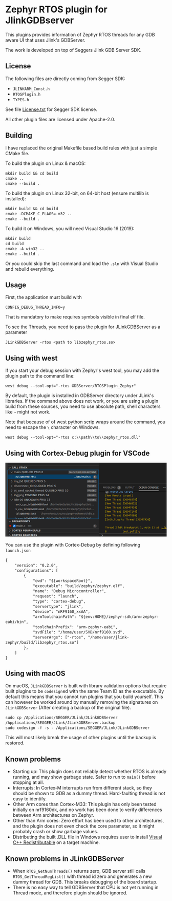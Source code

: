 # Zephyr RTOS plugin for JlinkGDBserver

This plugins provides information of Zephyr RTOS threads for any
GDB aware UI that uses Jlink's GDBServer.

The work is developed on top of Seggers Jlink GDB Server SDK.

## License

The following files are directly coming from Segger SDK:

* `JLINKARM_Const.h`
* `RTOSPlugin.h`
* `TYPES.h`

See file [License.txt](JLinkGDBServer_RTOSPlugin_SDK_V120/License_SDK.txt) for Segger SDK license.

All other plugin files are licensed under Apache-2.0.

## Building

I have replaced the original Makefile based build rules with just a simple CMake
file.

To build the plugin on Linux & macOS:
```
mkdir build && cd build
cmake ..
cmake --build .
```

To build the plugin on Linux 32-bit, on 64-bit host (ensure multilib is installed):
```
mkdir build && cd build
cmake -DCMAKE_C_FLAGS=-m32 ..
cmake --build .
```

To build it on Windows, you will need Visual Studio 16 (2019):
```
mkdir build
cd build
cmake -A win32 ..
cmake --build .
```
Or you could skip the last command and load the `.sln` with Visual Studio and rebuild everything.

## Usage

First, the application must build with
```
CONFIG_DEBUG_THREAD_INFO=y
```
That is mandatory to make requires symbols visible in final elf file.

To see the Threads, you need to pass the plugin for JLinkGDBServer as a parameter
```
JLinkGDBServer -rtos <path to libzephyr_rtos.so>
```

## Using with west

If you start your debug session with Zephyr's west tool, you may add the plugin path to the command line:
```
west debug --tool-opt="-rtos GDBServer/RTOSPlugin_Zephyr"
```
By default, the plugin is installed in GDBServer directory under JLink's libraries. If the command above
does not work, or you are using a plugin build from these sources, you need to use absolute path,
shell characters like `~` might not work.

Note that because of of west python scrip wraps around the command, you need to escape the `\` character on Windows.
```
west debug --tool-opt="-rtos c:\\path\\to\\zephyr_rtos.dll"
```

## Using with Cortex-Debug plugin for VSCode

![cortex-debug](cortex-debug.png)

You can use the plugin with Cortex-Debug by defining following `launch.json`

```
{
	"version": "0.2.0",
	"configurations": [
		{
			"cwd": "${workspaceRoot}",
			"executable": "build/zephyr/zephyr.elf",
			"name": "Debug Microcontroller",
			"request": "launch",
			"type": "cortex-debug",
			"servertype": "jlink",
			"device": "nRF9160_xxAA",
			"armToolchainPath": "${env:HOME}/zephyr-sdk/arm-zephyr-eabi/bin",
			"toolchainPrefix": "arm-zephyr-eabi",
			"svdFile": "/home/user/SVD/nrf9160.svd",
			"serverArgs": ["-rtos", "/home/user/jlink-zephyr/build/libzephyr_rtos.so"]
		},
	]
}
```

## Using with macOS

On macOS, ``JLinkGDBServer`` is built with library validation options that require built plugins to be ``codesign``ed with the same Team ID as the executable.
By default this means that you cannot run plugins that you build yourself.
This can however be worked around by manually removing the signatures on ``JLinkGDBServer`` (After creating a backup of the original file).
```
sudo cp /Applications/SEGGER/JLink/JLinkGDBServer /Applications/SEGGER/JLink/JLinkGDBServer.backup
sudo codesign -f -s - /Applications/SEGGER/JLink/JLinkGDBServer
```
This will most likely break the usage of other plugins until the backup is restored.

## Known problems

* Starting up: This plugin does not reliably detect whether RTOS is already running, and may show garbage state. Safer to run to `main()` before stopping at all.
* Interrupts: In Cortex-M interrupts run from different stack, so they should be shown to GDB as a dummy thread. Hard-faulting thread is not easy to identify.
* Other Arm cores than Cortex-M33: This plugin has only been tested initially on nrf9160dk, and no work has been done to verify differences between Arm architectures on Zephyr.
* Other than Arm cores: Zero effort has been used to other architectures, and the plugin does not even check the core parameter, so it might probably crash or show garbage values.
* Distributing the built .DLL file in Windows requires user to install [Visual C++ Redistributable](https://support.microsoft.com/en-us/topic/the-latest-supported-visual-c-downloads-2647da03-1eea-4433-9aff-95f26a218cc0) on a target machine.


## Known problems in JLinkGDBServer

* When `RTOS_GetNumThreads()` returns zero, GDB server still calls `RTOS_GetThreadRegList()` with thread id zero and generates a new dummy thread for GDB. This breaks debugging of the board startup.
* There is no easy way to tell GDBServer that CPU is not yet running in Thread mode, and therefore
  plugin should be ignored.
